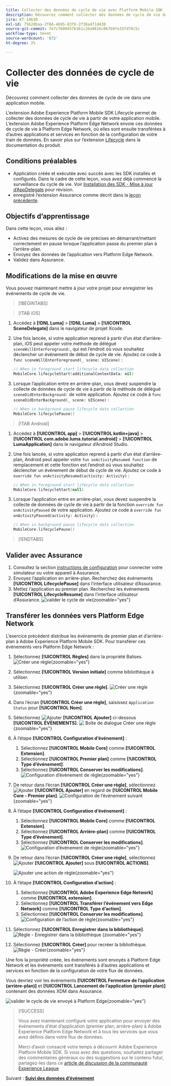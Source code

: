 ```yaml
---
title: Collecter des données de cycle de vie avec Platform Mobile SDK
description: Découvrez comment collecter des données de cycle de vie dans une application mobile.
jira: KT-14630
exl-id: 75b2dbaa-2f84-4b95-83f6-2f38a4f1d438
source-git-commit: 7e7c7600457b361c2ba9616c067b9fe33fd70c5c
workflow-type: tm+mt
source-wordcount: '672'
ht-degree: 2%

---
```


# Collecter des données de cycle de vie

Découvrez comment collecter des données de cycle de vie dans une application mobile.

L’extension Adobe Experience Platform Mobile SDK Lifecycle permet de collecter des données de cycle de vie à partir de votre application mobile. L’extension Adobe Experience Platform Edge Network envoie ces données de cycle de vie à Platform Edge Network, où elles sont ensuite transférées à d’autres applications et services en fonction de la configuration de votre train de données. En savoir plus sur l’extension [Lifecycle](https://developer.adobe.com/client-sdks/documentation/lifecycle-for-edge-network/) dans la documentation du produit.


## Conditions préalables

* Application créée et exécutée avec succès avec les SDK installés et configurés. Dans le cadre de cette leçon, vous avez déjà commencé la surveillance du cycle de vie. Voir [Installation des SDK - Mise à jour d’AppDelegate](install-sdks.md#update-appdelegate) pour révision.
* enregistré l’extension Assurance comme décrit dans la [leçon précédente](install-sdks.md).

## Objectifs d’apprentissage

Dans cette leçon, vous allez :

<!--
* Add lifecycle field group to the schema.
* -->
* Activez des mesures de cycle de vie précises en démarrant/mettant correctement en pause lorsque l’application passe du premier plan à l’arrière-plan.
* Envoyez des données de l’application vers Platform Edge Network.
* Validez dans Assurance.

<!--
## Add lifecycle field group to schema

The Consumer Experience Event field group you added in the [previous lesson](create-schema.md) already contains the lifecycle fields, so you can skip this step. If you don't use Consumer Experience Event field group in your own app, you can add the lifecycle fields by doing the following:

1. Navigate to the schema interface as described in the [previous lesson](create-schema.md).
1. Open the **Luma Mobile App Event Schema** schema and select **[!UICONTROL Add]** next to Field groups.
    ![select add](assets/lifecycle-add.png){zoomable="yes"}
1. In the search bar, enter "lifecycle".
1. Select the checkbox next to **[!UICONTROL AEP Mobile Lifecycle Details]**.
1. Select **[!UICONTROL Add field groups]**.
    ![add field group](assets/lifecycle-lifecycle-field-group.png){zoomable="yes"}
1. Select **[!UICONTROL Save]**.
    ![save](assets/lifecycle-lifecycle-save.png){zoomable="yes"}
-->

## Modifications de la mise en œuvre

Vous pouvez maintenant mettre à jour votre projet pour enregistrer les événements de cycle de vie.

>[!BEGINTABS]

>[!TAB iOS]

1. Accédez à **[!DNL Luma]** > **[!DNL Luma]** > **[!UICONTROL SceneDelegate]** dans le navigateur de projet Xcode.

1. Une fois lancée, si votre application reprend à partir d’un état d’arrière-plan, iOS peut appeler votre méthode de délégué `sceneWillEnterForeground:`, qui est l’endroit où vous souhaitez déclencher un événement de début de cycle de vie. Ajoutez ce code à `func sceneWillEnterForeground(_ scene: UIScene)` :

   ```swift
   // When in foreground start lifecycle data collection
   MobileCore.lifecycleStart(additionalContextData: nil)
   ```

1. Lorsque l’application entre en arrière-plan, vous devez suspendre la collecte de données de cycle de vie à partir de la méthode de délégué `sceneDidEnterBackground:` de votre application. Ajoutez ce code à `func sceneDidEnterBackground(_ scene: UIScene)` :

   ```swift
   // When in background pause lifecycle data collection
   MobileCore.lifecyclePause()
   ```

>[!TAB Android]

1. Accédez à **[!UICONTROL app]** > **[!UICONTROL kotlin+java]** > **[!UICONTROL com.adobe.luma.tutorial.android]** > **[!UICONTROL LumaApplication]** dans le navigateur d’Android Studio.

1. Une fois lancée, si votre application reprend à partir d’un état d’arrière-plan, Android peut appeler votre `fun onActivityResumed function` de remplacement et cette fonction est l’endroit où vous souhaitez déclencher un événement de début de cycle de vie. Ajoutez ce code à `override fun onActivityResumed(activity: Activity)` :

   ```kotlin
   // When in foreground start lifecycle data collection
   MobileCore.lifecycleStart(null)
   ```

1. Lorsque l’application entre en arrière-plan, vous devez suspendre la collecte de données de cycle de vie à partir de la fonction `override fun onActivityPaused` de votre application. Ajoutez ce code à `override fun onActivityPaused(activity: Activity)` :

   ```kotlin
   // When in background pause lifecycle data collection
   MobileCore.lifecyclePause()
   ```

>[!ENDTABS]


## Valider avec Assurance

1. Consultez la section [instructions de configuration](assurance.md#connecting-to-a-session) pour connecter votre simulateur ou votre appareil à Assurance.
1. Envoyez l’application en arrière-plan. Recherchez des événements **[!UICONTROL LifecyclePause]** dans l’interface utilisateur d’Assurance.
1. Mettez l’application au premier plan. Recherchez les événements **[!UICONTROL LifecycleResume]** dans l’interface utilisateur d’Assurance.
   ![valider le cycle de vie](assets/lifecycle-lifecycle-assurance.png){zoomable="yes"}


## Transférer les données vers Platform Edge Network

L’exercice précédent distribue les événements de premier plan et d’arrière-plan à Adobe Experience Platform Mobile SDK. Pour transférer ces événements vers Platform Edge Network :

1. Sélectionnez **[!UICONTROL Règles]** dans la propriété Balises.
   ![Créer une règle](assets/rule-create.png){zoomable="yes"}
1. Sélectionnez **[!UICONTROL Version initiale]** comme bibliothèque à utiliser.
1. Sélectionnez **[!UICONTROL Créer une règle]**.
   ![Créer une règle](assets/rules-create-new.png){zoomable="yes"}
1. Dans l’écran **[!UICONTROL Créer une règle]**, saisissez `Application Status` pour **[!UICONTROL Nom]**.
1. Sélectionnez ![Ajouter](https://spectrum.adobe.com/static/icons/workflow_18/Smock_AddCircle_18_N.svg) **[!UICONTROL Ajouter]** ci-dessous **[!UICONTROL ÉVÉNEMENTS]**.
   ![&#x200B; Boîte de dialogue Créer une règle &#x200B;](assets/rule-create-name.png){zoomable="yes"}
1. À l’étape **[!UICONTROL Configuration d’événement]** :
   1. Sélectionnez **[!UICONTROL Mobile Core]** comme **[!UICONTROL Extension]**.
   1. Sélectionnez **[!UICONTROL Premier plan]** comme **[!UICONTROL Type d’événement]**.
   1. Sélectionnez **[!UICONTROL Conserver les modifications]**.
      ![Configuration d’événement de règle](assets/rule-event-configuration.png){zoomable="yes"}
1. De retour dans l’écran **[!UICONTROL Créer une règle]**, sélectionnez ![Ajouter](https://spectrum.adobe.com/static/icons/workflow_18/Smock_AddCircle_18_N.svg) **[!UICONTROL Ajouter]** en regard de **[!UICONTROL Mobile Core - Premier plan]**.
   ![Configuration de l’événement suivant](assets/rule-event-configuration-next.png){zoomable="yes"}
1. À l’étape **[!UICONTROL Configuration d’événement]** :
   1. Sélectionnez **[!UICONTROL Mobile Core]** comme **[!UICONTROL Extension]**.
   1. Sélectionnez **[!UICONTROL Arrière-plan]** comme **[!UICONTROL Type d’événement]**.
   1. Sélectionnez **[!UICONTROL Conserver les modifications]**.
      ![Configuration d’événement de règle](assets/rule-event-configuration-background.png){zoomable="yes"}
1. De retour dans l’écran **[!UICONTROL Créer une règle]**, sélectionnez ![Ajouter](https://spectrum.adobe.com/static/icons/workflow_18/Smock_AddCircle_18_N.svg) **[!UICONTROL Ajouter]** sous **[!UICONTROL ACTIONS]**.

   ![Ajouter une action de règle](assets/rule-action-button.png){zoomable="yes"}

1. À l’étape **[!UICONTROL Configuration d’action]** :
   1. Sélectionnez **[!UICONTROL Adobe Experience Edge Network]** comme **[!UICONTROL extension]**.
   1. Sélectionnez **[!UICONTROL Transférer l’événement vers Edge Network]** comme **[!UICONTROL Type d’action]**.
   1. Sélectionnez **[!UICONTROL Conserver les modifications]**.
      ![Configuration de l’action de règle](assets/rule-action-configuration.png){zoomable="yes"}
1. Sélectionnez **[!UICONTROL Enregistrer dans la bibliothèque]**.
   ![Règle - Enregistrer dans la bibliothèque &#x200B;](assets/rule-save-to-library.png){zoomable="yes"}
1. Sélectionnez **[!UICONTROL Créer]** pour recréer la bibliothèque.
   ![Règle - Créer](assets/rule-build.png){zoomable="yes"}

Une fois la propriété créée, les événements sont envoyés à Platform Edge Network et les événements sont transférés à d’autres applications et services en fonction de la configuration de votre flux de données.

Vous devriez voir les événements **[!UICONTROL Fermeture de l’application (arrière-plan)]** et **[!UICONTROL Lancement de l’application (premier plan)]** contenant des données XDM dans Assurance.

![valider le cycle de vie envoyé à Platform Edge](assets/lifecycle-edge-assurance.png){zoomable="yes"}

>[!SUCCESS]
>
>Vous avez maintenant configuré votre application pour envoyer des événements d’état d’application (premier plan, arrière-plan) à Adobe Experience Platform Edge Network et à tous les services que vous avez définis dans votre flux de données.
>
> Merci d’avoir consacré votre temps à découvrir Adobe Experience Platform Mobile SDK. Si vous avez des questions, souhaitez partager des commentaires généraux ou des suggestions sur le contenu futur, partagez-les dans ce [article de discussion de la communauté Experience League](https://experienceleaguecommunities.adobe.com/t5/adobe-experience-platform-data/tutorial-discussion-implement-adobe-experience-cloud-in-mobile/td-p/443796?profile.language=fr)

Suivant : **[Suivi des données d’événement](events.md)**
